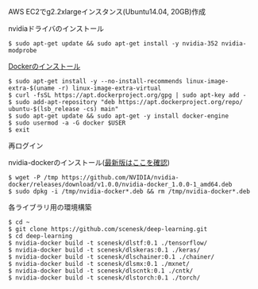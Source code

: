 AWS EC2でg2.2xlargeインスタンス(Ubuntu14.04, 20GB)作成

nvidiaドライバのインストール

```
$ sudo apt-get update && sudo apt-get install -y nvidia-352 nvidia-modprobe
```

[Dockerのインストール](https://docs.docker.com/engine/installation/linux/ubuntu/)

```
$ sudo apt-get install -y --no-install-recommends linux-image-extra-$(uname -r) linux-image-extra-virtual
$ curl -fsSL https://apt.dockerproject.org/gpg | sudo apt-key add -
$ sudo add-apt-repository "deb https://apt.dockerproject.org/repo/ ubuntu-$(lsb_release -cs) main"
$ sudo apt-get update && sudo apt-get -y install docker-engine
$ sudo usermod -a -G docker $USER
$ exit
```

再ログイン

nvidia-dockerのインストール([最新版はここを確認](https://github.com/NVIDIA/nvidia-docker/releases))

```
$ wget -P /tmp https://github.com/NVIDIA/nvidia-docker/releases/download/v1.0.0/nvidia-docker_1.0.0-1_amd64.deb
$ sudo dpkg -i /tmp/nvidia-docker*.deb && rm /tmp/nvidia-docker*.deb
```

各ライブラリ用の環境構築

```
$ cd ~
$ git clone https://github.com/scenesk/deep-learning.git
$ cd deep-learning
$ nvidia-docker build -t scenesk/dlstf:0.1 ./tensorflow/
$ nvidia-docker build -t scenesk/dlskeras:0.1 ./keras/
$ nvidia-docker build -t scenesk/dlschainer:0.1 ./chainer/
$ nvidia-docker build -t scenesk/dlsmx:0.1 ./mxnet/
$ nvidia-docker build -t scenesk/dlscntk:0.1 ./cntk/
$ nvidia-docker build -t scenesk/dlstorch:0.1 ./torch/
```
